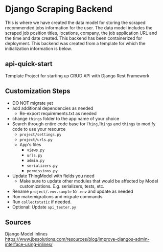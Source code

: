 # Django Scraping Backend

This is where we have created the data model for storing the scraped recommended jobs information for the user. The data model includes the scraped job position titles, locations, company, the job application URL and the time and date created. This backend has been containerized for deployment. This backend was created from a template for which the initialization information is below. 

## api-quick-start

Template Project for starting up CRUD API with Django Rest Framework

## Customization Steps

- DO NOT migrate yet
- add additional dependencies as needed
  - Re-export requirements.txt as needed
- change `things` folder to the app name of your choice
- Search through entire code base for `Thing`,`Things` and `things` to modify code to use your resource
  - `project/settings.py`
  - `project/urls.py`
  - App's files
    - `views.py`
    - `urls.py`
    - `admin.py`
    - `serializers.py`
    - `permissions.py`
- Update ThingModel with fields you need
  - Make sure to update other modules that would be affected by Model customizations. E.g. serializers, tests, etc.
- Rename `project/.env.sample` to `.env` and update as needed
- Run makemigrations and migrate commands
- Run `collectstatic` if needed.
- Optional: Update `api_tester.py`


## Sources

Django Model Inlines <https://www.jbssolutions.com/resources/blog/improve-djangos-admin-interface-using-inlines/>
